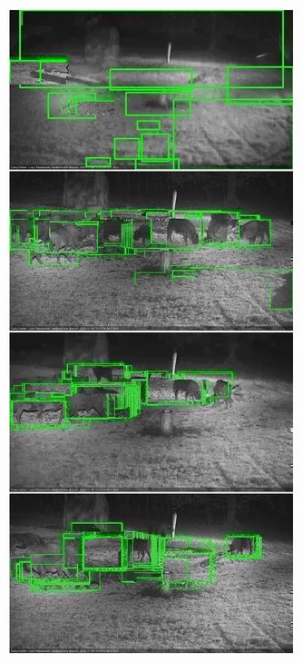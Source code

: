 ![20201104-175629-180634](in2/20201104/20201104-175629-180634_0_.jpg)
![20201104-202850-203853](in2/20201104/20201104-202850-203853_0_.jpg)
![20201104-203859-204901](in2/20201104/20201104-203859-204901_0_.jpg)
![20201104-204908-205911](in2/20201104/20201104-204908-205911_0_.jpg)
